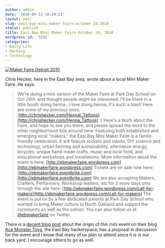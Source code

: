```yaml
---
author: admin
date: '2010-09-13 10:34:21'
layout: post
slug: east-bay-mini-maker-faire-october-24-2010
status: publish
title: East Bay Mini Maker Faire October 24, 2010
wordpress_id: '3291'
categories:
- Daily Life
- Hacking
- Technology
---
```


[![Maker Faire Detroit
2010](http://farm5.static.flickr.com/4114/4848971293_46b0a44ebd.jpg)](http://www.flickr.com/photos/oninnovation/4848971293/ "Maker Faire Detroit 2010 by OnInnovation, on Flickr")

Chris Hecker, here in the East Bay area, wrote about a local Mini Maker
Faire. He says:

> We're doing a mini version of the Maker Faire at Park Day School on
> Oct 24th, and thought people might be interested. I'll be there in a
> little booth doing henna...I love doing henna, it's such a blast! Here
> are some of my previous ones:
> [http://chrishecker.com/Henna\_Tattoos](http://chrishecker.com/Henna_Tattoos)
> :) Here's a blurb about the Faire, and hope to see you there, and
> please spread the word to the other neighborhood lists around here:
> Featuring both established and emerging local “makers,” the East Bay
> Mini Maker Faire is a family-friendly celebration. It will feature
> rockets and robots, DIY science and technology, urban farming and
> sustainability, alternative energy, bicycles, unique hand-made crafts,
> music and local food, and educational workshops and installations.
> More information about the event is here:
> [http://ebmakerfaire.wordpress.com](http://ebmakerfaire.wordpress.com)
> Tickets are on sale now here:
> [http://ebmakerfaire.eventbrite.com](http://ebmakerfaire.eventbrite.com)
> We are also accepting Makers, Crafters, Performers, Workshop leaders,
> etc for 2 more days only through the site here:
> [http://ebmakerfaire.wordpress.com/call-for-makers](http://ebmakerfaire.wordpress.com/call-for-makers)
> The event is put on by a few dedicated parents at Park Day School who
> wanted to bring Maker culture to North Oakland and support the
> community as well as the school. You can also follow us at
> [@ebmakerfaire](http://twitter.com/ebmakerfaire) on Twitter.

There is a [decent blog
post](http://ebmakerfaire.wordpress.com/2010/05/30/the-start-of-something-mini/)
about the origin of this mini event on their blog. [Ace Monster
Toys](http://acemonstertoys.org/display/AMT/Home), the East Bay
hackerspace, has a proposal in discussion for the event and I know that
many of us plan to attend since it is in our back yard. I encourage
others to go as well.
